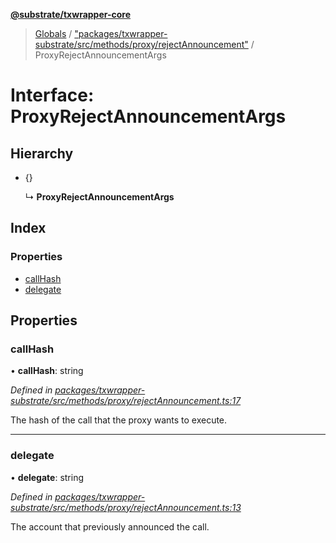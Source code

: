 **[@substrate/txwrapper-core](../README.md)**

> [Globals](../globals.md) / ["packages/txwrapper-substrate/src/methods/proxy/rejectAnnouncement"](../modules/_packages_txwrapper_substrate_src_methods_proxy_rejectannouncement_.md) / ProxyRejectAnnouncementArgs

# Interface: ProxyRejectAnnouncementArgs

## Hierarchy

* {}

  ↳ **ProxyRejectAnnouncementArgs**

## Index

### Properties

* [callHash](_packages_txwrapper_substrate_src_methods_proxy_rejectannouncement_.proxyrejectannouncementargs.md#callhash)
* [delegate](_packages_txwrapper_substrate_src_methods_proxy_rejectannouncement_.proxyrejectannouncementargs.md#delegate)

## Properties

### callHash

•  **callHash**: string

*Defined in [packages/txwrapper-substrate/src/methods/proxy/rejectAnnouncement.ts:17](https://github.com/paritytech/txwrapper-core/blob/a0a9a76/packages/txwrapper-substrate/src/methods/proxy/rejectAnnouncement.ts#L17)*

The hash of the call that the proxy wants to execute.

___

### delegate

•  **delegate**: string

*Defined in [packages/txwrapper-substrate/src/methods/proxy/rejectAnnouncement.ts:13](https://github.com/paritytech/txwrapper-core/blob/a0a9a76/packages/txwrapper-substrate/src/methods/proxy/rejectAnnouncement.ts#L13)*

The account that previously announced the call.
